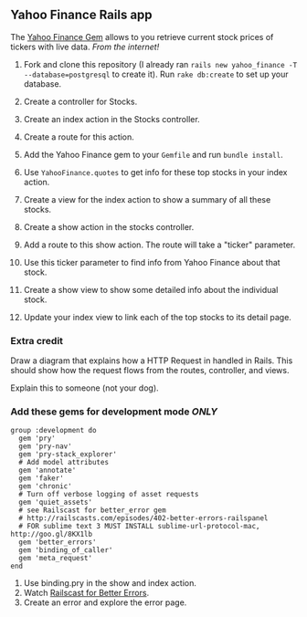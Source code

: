 ## Yahoo Finance Rails app

The [Yahoo Finance Gem](https://github.com/herval/yahoo-finance) allows to you retrieve current stock prices of tickers with live data. *From the internet!*

1. Fork and clone this repository (I already ran `rails new yahoo_finance -T --database=postgresql` to create it). Run `rake db:create` to set up your database.

2. Create a controller for Stocks.

3. Create an index action in the Stocks controller.

4. Create a route for this action.

5. Add the Yahoo Finance gem to your `Gemfile` and run `bundle install`.

6. Use `YahooFinance.quotes` to get info for these top stocks in your index action.

7. Create a view for the index action to show a summary of all these stocks.

8. Create a show action in the stocks controller.

9. Add a route to this show action. The route will take a "ticker" parameter.

10. Use this ticker parameter to find info from Yahoo Finance about that stock.

11. Create a show view to show some detailed info about the individual stock.

12. Update your index view to link each of the top stocks to its detail page.

### Extra credit

Draw a diagram that explains how a HTTP Request in handled in Rails. This should show how the request flows from the routes, controller, and views.

Explain this to someone (not your dog).

### Add these gems for development mode *ONLY*

```
group :development do
  gem 'pry'
  gem 'pry-nav'
  gem 'pry-stack_explorer'
  # Add model attributes
  gem 'annotate'
  gem 'faker'
  gem 'chronic'
  # Turn off verbose logging of asset requests
  gem 'quiet_assets'
  # see Railscast for better_error gem
  # http://railscasts.com/episodes/402-better-errors-railspanel
  # FOR sublime text 3 MUST INSTALL sublime-url-protocol-mac, http://goo.gl/8KX1lb
  gem 'better_errors'
  gem 'binding_of_caller'
  gem 'meta_request'
end
```

1. Use binding.pry in the show and index action.
2. Watch [Railscast for Better Errors](http://railscasts.com/episodes/402-better-errors-railspanel).
3. Create an error and explore the error page.
